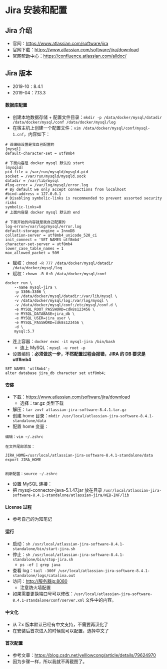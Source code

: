 # Jira 安装和配置


## Jira 介绍

- 官网：<https://www.atlassian.com/software/jira>
- 官网下载：<https://www.atlassian.com/software/jira/download>
- 官网帮助中心：<https://confluence.atlassian.com/alldoc/>

## Jira 版本

- 2019-10：8.4.1
- 2019-04：7.13.3

#### 数据库配置


- 创建本地数据存储 + 配置文件目录：`mkdir -p /data/docker/mysql/datadir /data/docker/mysql/conf /data/docker/mysql/log`
- 在宿主机上创建一个配置文件：`vim /data/docker/mysql/conf/mysql-1.cnf`，内容如下：

```
# 该编码设置是我自己配置的
[mysql]
default-character-set = utf8mb4

# 下面内容是 docker mysql 默认的 start
[mysqld]
pid-file = /var/run/mysqld/mysqld.pid
socket = /var/run/mysqld/mysqld.sock
datadir = /var/lib/mysql
#log-error = /var/log/mysql/error.log
# By default we only accept connections from localhost
#bind-address = 127.0.0.1
# Disabling symbolic-links is recommended to prevent assorted security risks
symbolic-links=0
# 上面内容是 docker mysql 默认的 end

# 下面开始的内容就是我自己配置的
log-error=/var/log/mysql/error.log
default-storage-engine = InnoDB
collation-server = utf8mb4_unicode_520_ci
init_connect = 'SET NAMES utf8mb4'
character-set-server = utf8mb4
lower_case_table_names = 1
max_allowed_packet = 50M
```

- 赋权：`chmod -R 777 /data/docker/mysql/datadir /data/docker/mysql/log`
- 赋权：`chown -R 0:0 /data/docker/mysql/conf`


```
docker run \
	--name mysql-jira \
	-p 3306:3306 \
	-v /data/docker/mysql/datadir:/var/lib/mysql \
    -v /data/docker/mysql/log:/var/log/mysql \
    -v /data/docker/mysql/conf:/etc/mysql/conf.d \
	-e MYSQL_ROOT_PASSWORD=cdk8s123456 \
	-e MYSQL_DATABASE=jira_db \
	-e MYSQL_USER=jira_user \
	-e MYSQL_PASSWORD=cdk8s123456 \
	-d \
	mysql:5.7
```

- 连上容器：`docker exec -it mysql-jira /bin/bash`
	- 连上 MySQL：`mysql -u root -p`
- 设置编码：**必须做这一步，不然配置过程会报错，JIRA 的 DB 要求是 utf8mb4**

```
SET NAMES 'utf8mb4';
alter database jira_db character set utf8mb4;
```


#### 安装

- 下载：<https://www.atlassian.com/software/jira/download>
    - 选择：tar.gz 类型下载
- 解压：`tar zxvf atlassian-jira-software-8.4.1.tar.gz`
- 创建 home 目录：`mkdir /usr/local/atlassian-jira-software-8.4.1-standalone/data`
- 配置 home 变量：

```
编辑：vim ~/.zshrc

在文件尾部添加：

JIRA_HOME=/usr/local/atlassian-jira-software-8.4.1-standalone/data
export JIRA_HOME


刷新配置：source ~/.zshrc
```

- 设置 MySQL 连接：
- 把 mysql-connector-java-5.1.47.jar 放在目录 `/usr/local/atlassian-jira-software-8.4.1-standalone/atlassian-jira/WEB-INF/lib`


#### License 过程

- 参考自己的为知笔记


#### 运行

- 启动：`sh /usr/local/atlassian-jira-software-8.4.1-standalone/bin/start-jira.sh`
- 停止：`sh /usr/local/atlassian-jira-software-8.4.1-standalone/bin/stop-jira.sh`
    - `ps -ef | grep java`
- 查看 log：`tail -300f /usr/local/atlassian-jira-software-8.4.1-standalone/logs/catalina.out`
- 访问：<http://服务器ip:8080>
    - 注意防火墙配置
- 如果需要更换端口号可以修改：`/usr/local/atlassian-jira-software-8.4.1-standalone/conf/server.xml` 文件中的内容。


#### 中文化

- 从 7.x 版本默认已经有中文支持，不需要再汉化了
- 在安装后首次进入的时候就可以配置，选择中文了
        

#### 首次配置

- 参考文章：<https://blog.csdn.net/yelllowcong/article/details/79624970>
- 因为步骤一样，所以我就不再截图了。

    
